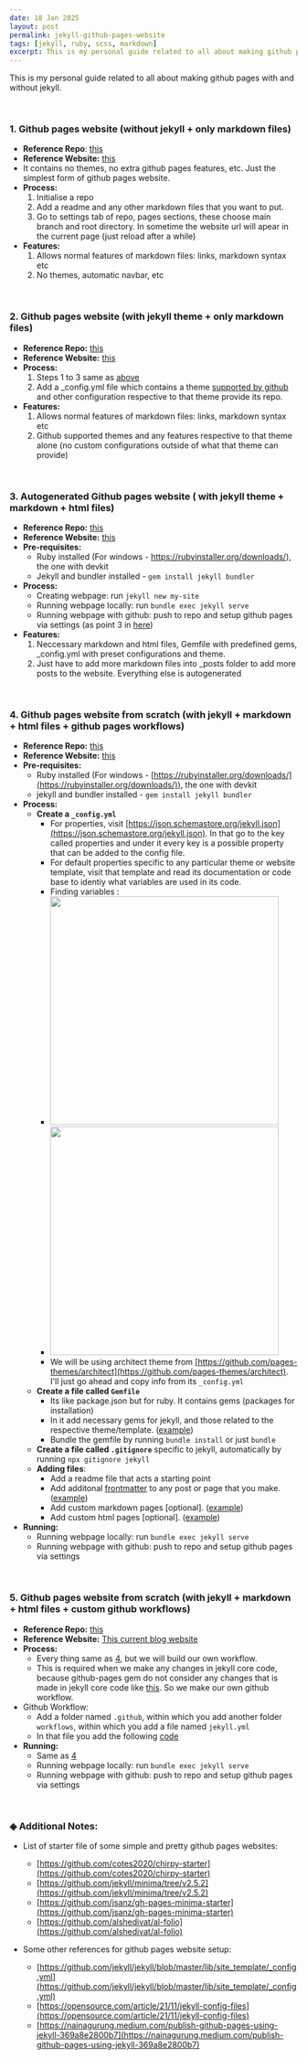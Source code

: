 ```yaml
---
date: 18 Jan 2025
layout: post
permalink: jekyll-github-pages-website
tags: [jekyll, ruby, scss, markdown]
excerpt: This is my personal guide related to all about making github pages with and without jekyll.
---
```


This is my personal guide related to all about making github pages with and without jekyll.

<br>

### 1. Github pages website (without jekyll + only markdown files)

- **Reference Repo**: [this](https://github.com/Anusree6154s/github-pages-website-demo-1)
- **Reference Website:** [this](https://anusree6154s.github.io/github-pages-website-demo-1/)
- It contains no themes, no extra github pages features, etc. Just the simplest form of github pages website.
- **Process:**
  1. Initialise a repo
  2. Add a readme and any other markdown files that you want to put.
  3. Go to settings tab of repo, pages sections, these choose main branch and root directory. In sometime the website url will apear in the current page (just reload after a while)
- **Features:**
  1. Allows normal features of markdown files: links, markdown syntax etc
  2. No themes, automatic navbar, etc

<br>

### 2. Github pages website (with jekyll theme + only markdown files)

- **Reference Repo:** [this](https://github.com/Anusree6154s/github-pages-website-demo-2)
- **Reference Website:** [this](https://anusree6154s.github.io/github-pages-website-demo-2/)
- **Process:**
  1. Steps 1 to 3 same as [above](#1-github-pages-website-without-jekyll-only-markdown-files)
  2. Add a \_config.yml file which contains a theme [supported by github](https://pages.github.com/themes/) and other configuration respective to that theme provide its repo.
- **Features:**
  1. Allows normal features of markdown files: links, markdown syntax etc
  2. Github supported themes and any features respective to that theme alone (no custom configurations outside of what that theme can provide)

<br>

### 3. Autogenerated Github pages website ( with jekyll theme + markdown + html files)

- **Reference Repo:** [this](https://github.com/Anusree6154s/github-pages-website-demo-3)
- **Reference Website:** [this](https://anusree6154s.github.io/github-pages-website-demo-3/)
- **Pre-requisites:**
  - Ruby installed (For windows - https://rubyinstaller.org/downloads/), the one with devkit
  - Jekyll and bundler installed - `gem install jekyll bundler`
- **Process:**
  - Creating webpage: run `jekyll new my-site`
  - Running webpage locally: run `bundle exec jekyll serve`
  - Running webpage with github: push to repo and setup github pages via settings (as point 3 in [here](#1-github-pages-website-without-jekyll-only-markdown-files))
- **Features:**
  1. Neccessary markdown and html files, Gemfile with predefined gems, \_config.yml with preset configurations and theme.
  2. Just have to add more markdown files into \_posts folder to add more posts to the website. Everything else is autogenerated

<br>

### 4. Github pages website from scratch (with jekyll +  markdown + html files + github pages workflows)
- **Reference Repo:** [this](https://github.com/Anusree6154s/github-pages-website-demo-4)
- **Reference Website:** [this](https://anusree6154s.github.io/github-pages-website-demo-4/)
- **Pre-requisites:**
  - Ruby installed (For windows - [https://rubyinstaller.org/downloads/](https://rubyinstaller.org/downloads/)), the one with devkit
  - jekyll and bundler installed - `gem install jekyll bundler`
- **Process:**
  - **Create a `_config.yml`**
    - For properties, visit [https://json.schemastore.org/jekyll.json](https://json.schemastore.org/jekyll.json). In that go to the key called properties and under it every key is a possible property that can be added to the config file.
    - For default properties specific to any particular theme or website template, visit that template and read its documentation or code base to identiy what variables are used in its code.
    - Finding variables :
    - <img src='https://github.com/user-attachments/assets/04612ac5-0aba-45f2-8b2e-fdea9d482f74' width='400'/>
    - <img src='https://github.com/user-attachments/assets/045f61eb-3b55-407a-9ace-a021514d1913' width='400'/>
    - We will be using architect theme from [https://github.com/pages-themes/architect](https://github.com/pages-themes/architect). I'll just go ahead and copy info from its `_config.yml`
  - **Create a file called `Gemfile`**
    - Its like package.json but for ruby. It contains gems (packages for installation)
    - In it add necessary gems for jekyll, and those related to the respective theme/template. ([example](https://github.com/Anusree6154s/github-pages-website-demo-4/blob/main/Gemfile))
    - Bundle the gemfile by running `bundle install` or just `bundle`
  - **Create a file called `.gitignore`** specific to jekyll, automatically by running `npx gitignore jekyll`
  - **Adding files**:
    - Add a readme file that acts a starting point
    - Add additonal [frontmatter](https://jekyllrb.com/docs/front-matter/) to any post or page that you make. ([example](https://github.com/Anusree6154s/github-pages-website-demo-4/blob/main/first-default-page.md?plain=1))
    - Add custom markdown pages [optional]. ([example](https://github.com/Anusree6154s/github-pages-website-demo-4/blob/main/first-simple-page.md))
    - Add custom html pages [optional]. ([example](https://github.com/Anusree6154s/github-pages-website-demo-4/blob/main/_layouts/default.html))
- **Running:**
  - Running webpage locally: run `bundle exec jekyll serve`
  - Running webpage with github: push to repo and setup github pages via settings

<br>

### 5. Github pages website from scratch (with jekyll + markdown + html files + custom github workflows)
- **Reference Repo:** [this](https://github.com/Anusree6154s/documentation)
- **Reference Website:** [This current blog website](https://anusree6154s.github.io/documentation/)
- **Process:**
  - Every thing same as [4](#4-github-pages-website-from-scratch-with-jekyll---markdown--html-files--github-pages-workflows), but we will build our own workflow.
  - This is required when we make any changes in jekyll core code, because github-pages gem do not consider any changes that is made in jekyll core code like [this](https://github.com/Anusree6154s/documentation/blob/main/_plugins/no_date.rb). So we make our own github workflow.
- Github Workflow:
  - Add a folder named `.github`, within which you add another folder `workflows`, within which you add a file named `jekyll.yml`
  - In that file you add the following [code](https://github.com/Anusree6154s/documentation/blob/main/.github/workflows/jekyll.yml) 
- **Running:**
  - Same as [4](#4-github-pages-website-from-scratch-with-jekyll---markdown--html-files--github-pages-workflows)
  - Running webpage locally: run `bundle exec jekyll serve`
  - Running webpage with github: push to repo and setup github pages via settings

<br>

### ◈ Additional Notes:

- List of starter file of some simple and pretty github pages websites:
  - [https://github.com/cotes2020/chirpy-starter](https://github.com/cotes2020/chirpy-starter)
  - [https://github.com/jekyll/minima/tree/v2.5.2](https://github.com/jekyll/minima/tree/v2.5.2)
  - [https://github.com/jsanz/gh-pages-minima-starter](https://github.com/jsanz/gh-pages-minima-starter)
  - [https://github.com/alshedivat/al-folio](https://github.com/alshedivat/al-folio)

- Some other references for github pages website setup:
  - [https://github.com/jekyll/jekyll/blob/master/lib/site_template/_config.yml](https://github.com/jekyll/jekyll/blob/master/lib/site_template/_config.yml)
  - [https://opensource.com/article/21/11/jekyll-config-files](https://opensource.com/article/21/11/jekyll-config-files)
  - [https://nainagurung.medium.com/publish-github-pages-using-jekyll-369a8e2800b7](https://nainagurung.medium.com/publish-github-pages-using-jekyll-369a8e2800b7)
